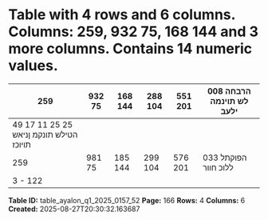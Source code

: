 # Table with 4 rows and 6 columns. Columns: 259, 932 75, 168 144 and 3 more columns. Contains 14 numeric values.

| 259 | 932 75 | 168 144 | 288 104 | 551 201 | 008 הרבחה לש תוינמה ילעב |
|---|---|---|---|---|---|
| 49 17 11 25 25 הטילש תונקמ ןניאש תויוכז |  |  |  |  |  |
| 259 | 981 75 | 185 144 | 299 104 | 576 201 | 033 הפוקתל ללוכ חוור |
| 3 - 122 |  |  |  |  |  |

**Table ID:** table_ayalon_q1_2025_0157_52
**Page:** 166
**Rows:** 4
**Columns:** 6
**Created:** 2025-08-27T20:30:32.163687
